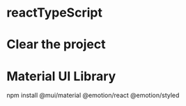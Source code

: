 # reactTypeScript
# Clear the project
# Material UI Library
npm install @mui/material @emotion/react @emotion/styled